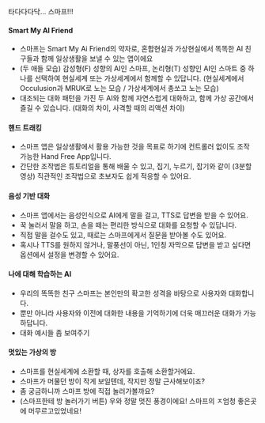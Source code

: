 타다다다닥... 스마프!!!

#### Smart My AI Friend
- 스마프는 Smart My Ai Friend의 약자로, 혼합현실과 가상현실에서 똑똑한 AI 친구들과 함께 일상생활을 보낼 수 있는 앱이에요
-  (두 애들 모습) 감성형(F) 성향의 AI인 스마프, 논리형(T) 성향인 AI인 스마트 중 하나를 선택하여 현실세계 또는 가상세계에서 함께할 수 있답니다. (현실세계에서 Occulusion과 MRUK로 노는 모습 / 가상세계에서 총쏘고 노는 모습)
- 대조되는 대화 패턴을 가진 두 AI와 함께 자연스럽게 대화하고, 함께 가상 공간에서 즐길 수 있습니다. (대화의 차이, 사격할 때의 리액션 차이)
#### 핸드 트래킹
- 스마프 앱은 일상생활에서 활용 가능한 것을 목표로 하기에 컨트롤러 없이도 조작 가능한 Hand Free App입니다.
- 간단한 조작법은 튜토리얼을 통해 배울 수 있고, 집기, 누르기, 잡기와 같이 (3분할 영상) 직관적인 조작법으로 초보자도 쉽게 적응할 수 있어요.
#### 음성 기반 대화
- 스마프 앱에서는 음성인식으로 AI에게 말을 걸고, TTS로 답변을 받을 수 있어요.
- 꾹 눌러서 말을 하고, 손을 떼는 편리한 방식으로 대화를 요청할 수 있답니다.
- 직접 말을 걸수도 있고, 때로는 스마프에게서 질문을 받아볼 수도 있어요.
- 혹시나 TTS를 원하지 않거나, 말풍선이 아닌, 1인칭 자막으로 답변을 받고 싶다면 옵션에서 설정을 변경할 수 있어요.
#### 나에 대해 학습하는 AI
- 우리의 똑똑한 친구 스마프는 본인만의 확고한 성격을 바탕으로 사용자와 대화합니다.
- 뿐만 아니라 사용자와 이전에 대화한 내용을 기억하기에 더욱 매끄러운 대화가 가능하답니다.
- 대화 예시들 좀 보여주기
#### 멋있는 가상의 방
- 스마프를 현실세계에 소환할 때, 상자를 호출해 소환할거에요.
- 스마프가 머물던 방이 작게 보일텐데, 작지만 정말 근사해보이죠?
- 좀 궁금하니까 스마프 방에 직접 놀러가볼까요?
- (스마프한테 방 놀러가기 버튼) 우와 정말 멋진 풍경이에요! 스마프의 ㅈ엄청 좋은곳에 머무르고있었네요!